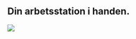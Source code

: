 <?php require("../../entete.php");?> <?php require("../../base.php");?> <?php require("../../fonctions.php");?>

<div id="corps">

<h2>Din arbetsstation i handen.</h2>

<img src="Images/earth.png" />

</div>
</body>
</html>
